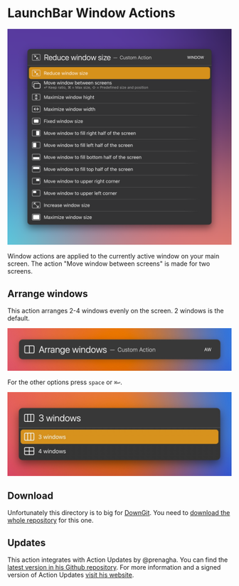 # LaunchBar Window Actions

<img src="windowactions.png" width="745"/> 

Window actions are applied to the currently active window on your main screen. The action "Move window between screens" is made for two screens.

## Arrange windows

This action arranges 2-4 windows evenly on the screen. 2 windows is the default. 

<img src="01.jpg" width="623"/> 

For the other options press `space` or `⌘↩`.

<img src="02.jpg" width="623"/> 

## Download

Unfortunately this directory is to big for [DownGit](https://github.com/MinhasKamal/DownGit). 
You need to [download the whole repository](https://github.com/Ptujec/LaunchBar/archive/refs/heads/master.zip) for this one.

## Updates

This action integrates with Action Updates by @prenagha. You can find the [latest version in his Github repository](https://github.com/prenagha/launchbar). For more information and a signed version of Action Updates [visit his website](https://renaghan.com/launchbar/action-updates/).

